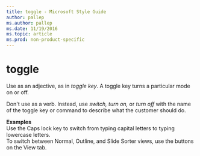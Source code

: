 ```yaml
---
title: toggle - Microsoft Style Guide
author: pallep
ms.author: pallep
ms.date: 11/19/2016
ms.topic: article
ms.prod: non-product-specific
---
```


# toggle

Use as an adjective, as in *toggle key*. A toggle key turns a particular mode on or off.

Don't use as a verb. Instead, use *switch,* *turn on,* or *turn off* with the name of the toggle key or command to describe what the customer should do. 

**Examples**  
Use the Caps lock key to switch from typing capital letters to typing lowercase letters.  
To switch between Normal, Outline, and Slide Sorter views, use the buttons on the View tab. 
